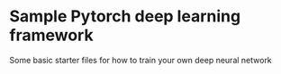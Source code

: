 # Sample Pytorch deep learning framework
Some basic starter files for how to train your own deep neural network
